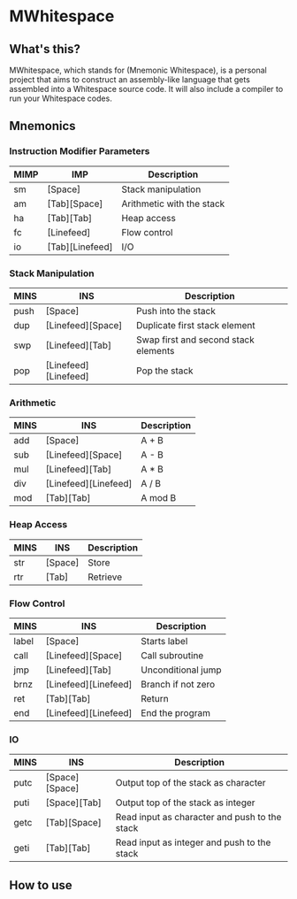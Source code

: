 # MWhitespace

## What's this?

MWhitespace, which stands for (Mnemonic Whitespace), is a personal project that
aims to construct an assembly-like language that gets assembled into a Whitespace
source code. It will also include a compiler to run your Whitespace codes.

## Mnemonics

### Instruction Modifier Parameters

MIMP | IMP | Description
---- | --- | -----------
sm | [Space] | Stack manipulation
am | [Tab][Space] | Arithmetic with the stack
ha | [Tab][Tab] | Heap access
fc | [Linefeed] | Flow control
io | [Tab][Linefeed] | I/O

### Stack Manipulation

MINS | INS | Description
---- | --- | -----------
push | [Space] | Push into the stack
dup | [Linefeed][Space] | Duplicate first stack element
swp | [Linefeed][Tab] | Swap first and second stack elements
pop | [Linefeed][Linefeed] | Pop the stack

### Arithmetic

MINS | INS | Description
---- | --- | -----------
add | [Space] | A + B
sub | [Linefeed][Space] | A - B
mul | [Linefeed][Tab] | A * B
div | [Linefeed][Linefeed] | A / B
mod | [Tab][Tab] | A mod B

### Heap Access

MINS | INS | Description
---- | --- | -----------
str | [Space] | Store 
rtr | [Tab] | Retrieve

### Flow Control

MINS | INS | Description
---- | --- | -----------
label | [Space] | Starts label
call | [Linefeed][Space] | Call subroutine
jmp | [Linefeed][Tab] | Unconditional jump
brnz | [Linefeed][Linefeed] | Branch if not zero
ret | [Tab][Tab] | Return
end | [Linefeed][Linefeed] | End the program

### IO

MINS | INS | Description
---- | --- | -----------
putc | [Space][Space] | Output top of the stack as character
puti | [Space][Tab] | Output top of the stack as integer
getc | [Tab][Space] | Read input as character and push to the stack
geti | [Tab][Tab] | Read input as integer and push to the stack

## How to use
